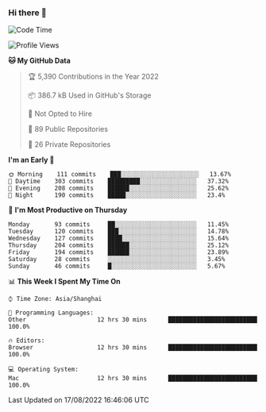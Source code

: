 ### Hi there 👋

<!--
**qbosen/qbosen** is a ✨ _special_ ✨ repository because its `README.md` (this file) appears on your GitHub profile.

Here are some ideas to get you started:

- 🔭 I’m currently working on ...
- 🌱 I’m currently learning ...
- 👯 I’m looking to collaborate on ...
- 🤔 I’m looking for help with ...
- 💬 Ask me about ...
- 📫 How to reach me: ...
- 😄 Pronouns: ...
- ⚡ Fun fact: ...
-->

<!--START_SECTION:waka-->
![Code Time](http://img.shields.io/badge/Code%20Time-493%20hrs%2025%20mins-blue)

![Profile Views](http://img.shields.io/badge/Profile%20Views-0-blue)

**🐱 My GitHub Data** 

> 🏆 5,390 Contributions in the Year 2022
 > 
> 📦 386.7 kB Used in GitHub's Storage 
 > 
> 🚫 Not Opted to Hire
 > 
> 📜 89 Public Repositories 
 > 
> 🔑 26 Private Repositories  
 > 
**I'm an Early 🐤** 

```text
🌞 Morning    111 commits    ███░░░░░░░░░░░░░░░░░░░░░░   13.67% 
🌆 Daytime    303 commits    █████████░░░░░░░░░░░░░░░░   37.32% 
🌃 Evening    208 commits    ██████░░░░░░░░░░░░░░░░░░░   25.62% 
🌙 Night      190 commits    █████░░░░░░░░░░░░░░░░░░░░   23.4%

```
📅 **I'm Most Productive on Thursday** 

```text
Monday       93 commits     ██░░░░░░░░░░░░░░░░░░░░░░░   11.45% 
Tuesday      120 commits    ███░░░░░░░░░░░░░░░░░░░░░░   14.78% 
Wednesday    127 commits    ████░░░░░░░░░░░░░░░░░░░░░   15.64% 
Thursday     204 commits    ██████░░░░░░░░░░░░░░░░░░░   25.12% 
Friday       194 commits    ██████░░░░░░░░░░░░░░░░░░░   23.89% 
Saturday     28 commits     ░░░░░░░░░░░░░░░░░░░░░░░░░   3.45% 
Sunday       46 commits     █░░░░░░░░░░░░░░░░░░░░░░░░   5.67%

```


📊 **This Week I Spent My Time On** 

```text
⌚︎ Time Zone: Asia/Shanghai

💬 Programming Languages: 
Other                    12 hrs 30 mins      █████████████████████████   100.0%

🔥 Editors: 
Browser                  12 hrs 30 mins      █████████████████████████   100.0%

💻 Operating System: 
Mac                      12 hrs 30 mins      █████████████████████████   100.0%

```


 Last Updated on 17/08/2022 16:46:06 UTC
<!--END_SECTION:waka-->
